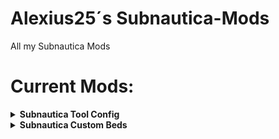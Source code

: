 # Alexius25´s Subnautica-Mods
All my Subnautica Mods

# Current Mods:


<details>
  <summary><strong>Subnautica Tool Config</strong></summary>

  <div align="center">
    <img src="./Pages/SubnauticaToolConfig-Image-1.jpg" alt="Screenshot 1" width="500"/>
    <img src="./Pages/SubnauticaToolConfig-Image-3.jpg" alt="Screenshot 3" width="500"/>
  </div>

  <br/>

  **Description:**  
  With this Mod you can change Tool Values

  **Required Mods:**
  - Nautilus: [GitHub](https://github.com/SubnauticaModding/Nautilus) / [Nexus Mods](https://www.nexusmods.com/subnautica/mods/1262)

  **Download:**
  - [Github Release](https://github.com/Alexius25/Subnautica-Mods/releases)
  
</details>

<details>
  <summary><strong>Subnautica Custom Beds</strong></summary>
  **Description:**  
  With this Mod you can make Custom Beds using png and json files

  **How to Make Custom Beds:**

  **1. Json File**
  <div align="center">
    <img src="./Pages/CustomBedsJson1.png" alt="Screenshot 1" width="750"/>
  </div>

  <br/>



  **Required Mods:**
  - Nautilus: [GitHub](https://github.com/SubnauticaModding/Nautilus) / [Nexus Mods](https://www.nexusmods.com/subnautica/mods/1262)

  **Download:**
  - None (Currently)
  
</details>
